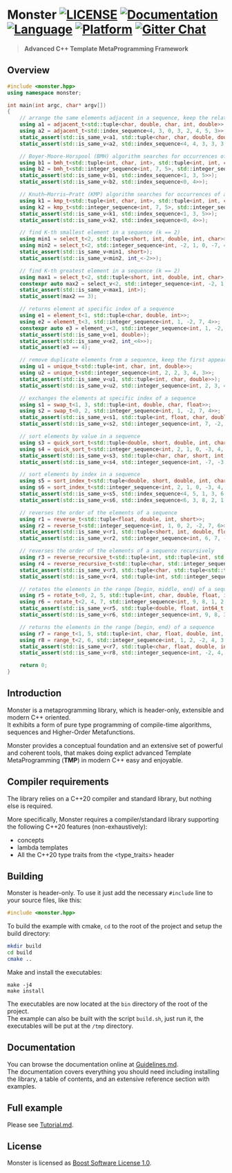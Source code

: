 # Monster [![LICENSE](https://img.shields.io/github/license/deepgrace/monster.svg)](https://github.com/deepgrace/monster/blob/master/LICENSE_1_0.txt) [![Documentation](https://img.shields.io/badge/documentation-master-brightgreen.svg)](https://github.com/deepgrace/monster/blob/master/Guidelines.md) [![Language](https://img.shields.io/badge/language-C%2B%2B20-blue.svg)](https://en.cppreference.com/w/cpp/compiler_support) [![Platform](https://img.shields.io/badge/platform-Linux%20%7C%20MacOS%20%7C%20Windows-lightgrey.svg)](https://github.com/deepgrace/monster) [![Gitter Chat](https://img.shields.io/badge/gitter-join%20chat-red.svg)](https://gitter.im/taotmp/monster)

> **Advanced C++ Template MetaProgramming Framework**

## Overview
```cpp
#include <monster.hpp>
using namespace monster;

int main(int argc, char* argv[])
{
    // arrange the same elements adjacent in a sequence, keep the relative order
    using a1 = adjacent_t<std::tuple<char, double, char, int, double>>;
    using a2 = adjacent_t<std::index_sequence<4, 3, 0, 3, 2, 4, 5, 3>>;
    static_assert(std::is_same_v<a1, std::tuple<char, char, double, double, int>>);
    static_assert(std::is_same_v<a2, std::index_sequence<4, 4, 3, 3, 3, 0, 2, 5>>);

    // Boyer-Moore-Horspool (BMH) algorithm searches for occurrences of a sequence within another sequence
    using b1 = bmh_t<std::tuple<int, char, int>, std::tuple<int, int, char, int, char, int, char, int>>;
    using b2 = bmh_t<std::integer_sequence<int, 7, 5>, std::integer_sequence<int, 7, 5, 4, 0, 7, 5, 9>>;
    static_assert(std::is_same_v<b1, std::index_sequence<1, 3, 5>>);
    static_assert(std::is_same_v<b2, std::index_sequence<0, 4>>);

    // Knuth–Morris–Pratt (KMP) algorithm searches for occurrences of a sequence within another sequence
    using k1 = kmp_t<std::tuple<int, char, int>, std::tuple<int, int, char, int, char, int, char, int>>;
    using k2 = kmp_t<std::integer_sequence<int, 7, 5>, std::integer_sequence<int, 7, 5, 4, 0, 7, 5, 9>>;
    static_assert(std::is_same_v<k1, std::index_sequence<1, 3, 5>>);
    static_assert(std::is_same_v<k2, std::index_sequence<0, 4>>);

    // find K-th smallest element in a sequence (k == 2)
    using min1 = select_t<2, std::tuple<short, int, double, int, char>>;
    using min2 = select_t<2, std::integer_sequence<int, -2, 1, 0, -7, 4, 3>>;
    static_assert(std::is_same_v<min1, short>);
    static_assert(std::is_same_v<min2, int_<-2>>);

    // find K-th greatest element in a sequence (k == 2)
    using max1 = select_t<2, std::tuple<short, int, double, int, char>, greater_equal_t>;
    constexpr auto max2 = select_v<2, std::integer_sequence<int, -2, 1, 0, -7, 4, 3>, greater_equal_t>;
    static_assert(std::is_same_v<max1, int>);
    static_assert(max2 == 3);

    // returns element at specific index of a sequence
    using e1 = element_t<1, std::tuple<char, double, int>>;
    using e2 = element_t<3, std::integer_sequence<int, 1, -2, 7, 4>>;
    constexpr auto e3 = element_v<3, std::integer_sequence<int, 1, -2, 7, 4>>;
    static_assert(std::is_same_v<e1, double>);
    static_assert(std::is_same_v<e2, int_<4>>);
    static_assert(e3 == 4);

    // remove duplicate elements from a sequence, keep the first appearance
    using u1 = unique_t<std::tuple<int, char, int, double>>;
    using u2 = unique_t<std::integer_sequence<int, 2, 2, 3, 4, 3>>;
    static_assert(std::is_same_v<u1, std::tuple<int, char, double>>);
    static_assert(std::is_same_v<u2, std::integer_sequence<int, 2, 3, 4>>);

    // exchanges the elements at specific index of a sequence
    using s1 = swap_t<1, 3, std::tuple<int, double, char, float>>;
    using s2 = swap_t<0, 2, std::integer_sequence<int, 1, -2, 7, 4>>;
    static_assert(std::is_same_v<s1, std::tuple<int, float, char, double>>);
    static_assert(std::is_same_v<s2, std::integer_sequence<int, 7, -2, 1, 4>>);

    // sort elements by value in a sequence
    using s3 = quick_sort_t<std::tuple<double, short, double, int, char, char, double>>;
    using s4 = quick_sort_t<std::integer_sequence<int, 2, 1, 0, -3, 4, 1, -7, 5, -2>>;
    static_assert(std::is_same_v<s3, std::tuple<char, char, short, int, double, double, double>>);
    static_assert(std::is_same_v<s4, std::integer_sequence<int, -7, -3, -2, 0, 1, 1, 2, 4, 5>>);

    // sort elements by index in a sequence
    using s5 = sort_index_t<std::tuple<double, short, double, int, char, char, double>>;
    using s6 = sort_index_t<std::integer_sequence<int, 2, 1, 0, -3, 4, 1, -7, 5, -2>>;
    static_assert(std::is_same_v<s5, std::index_sequence<4, 5, 1, 3, 6, 2, 0>>);
    static_assert(std::is_same_v<s6, std::index_sequence<6, 3, 8, 2, 1, 5, 0, 4, 7>>);

    // reverses the order of the elements of a sequence
    using r1 = reverse_t<std::tuple<float, double, int, short>>;
    using r2 = reverse_t<std::integer_sequence<int, 1, 0, 2, -2, 7, 6>>;
    static_assert(std::is_same_v<r1, std::tuple<short, int, double, float>>);
    static_assert(std::is_same_v<r2, std::integer_sequence<int, 6, 7, -2, 2, 0, 1>>);

    // reverses the order of the elements of a sequence recursively
    using r3 = reverse_recursive_t<std::tuple<int, std::tuple<int, std::tuple<char, short>>, char>>;
    using r4 = reverse_recursive_t<std::tuple<char, std::integer_sequence<int, 7, 2, 0, 4, 8>, int>>;
    static_assert(std::is_same_v<r3, std::tuple<char, std::tuple<std::tuple<short, char>, int>, int>>);
    static_assert(std::is_same_v<r4, std::tuple<int, std::integer_sequence<int, 8, 4, 0, 2, 7>, char>>);

    // rotates the elements in the range [begin, middle, end) of a sequence
    using r5 = rotate_t<0, 2, 5, std::tuple<int, char, double, float, int64_t>>;
    using r6 = rotate_t<2, 4, 7, std::integer_sequence<int, 9, 8, 1, 2, 3, 4, 5, 7, 6>>;
    static_assert(std::is_same_v<r5, std::tuple<double, float, int64_t, int, char>>);
    static_assert(std::is_same_v<r6, std::integer_sequence<int, 9, 8, 3, 4, 5, 1, 2, 7, 6>>);

    // returns the elements in the range [begin, end) of a sequence
    using r7 = range_t<1, 5, std::tuple<int, char, float, double, int, short>>;
    using r8 = range_t<2, 6, std::integer_sequence<int, 1, 2, -2, 4, 3, 5, 8, -5>>;
    static_assert(std::is_same_v<r7, std::tuple<char, float, double, int>>);
    static_assert(std::is_same_v<r8, std::integer_sequence<int, -2, 4, 3, 5>>);

    return 0;
}
```

## Introduction
Monster is a metaprogramming library, which is header-only, extensible and modern C++ oriented.  
It exhibits a form of pure type programming of compile-time algorithms, sequences and Higher-Order Metafunctions.

Monster provides a conceptual foundation and an extensive set of powerful and coherent tools, that
makes doing explict advanced Template MetaProgramming (**TMP**) in modern C++ easy and enjoyable.

## Compiler requirements
The library relies on a C++20 compiler and standard library, but nothing else is required.

More specifically, Monster requires a compiler/standard library supporting the following C++20 features (non-exhaustively):
- concepts
- lambda templates
- All the C++20 type traits from the <type_traits> header

## Building
Monster is header-only. To use it just add the necessary `#include` line to your source files, like this:
```cpp
#include <monster.hpp>
```

To build the example with cmake, `cd` to the root of the project and setup the build directory:
```bash
mkdir build
cd build
cmake ..
```

Make and install the executables:
```
make -j4
make install
```
The executables are now located at the `bin` directory of the root of the project.  
The example can also be built with the script `build.sh`, just run it, the executables will be put at the `/tmp` directory.

## Documentation
You can browse the documentation online at [Guidelines.md](Guidelines.md).  
The documentation covers everything you should need including installing the library,
a table of contents, and an extensive reference section with examples.

## Full example
Please see [Tutorial.md](Tutorial.md).

## License
Monster is licensed as [Boost Software License 1.0](LICENSE_1_0.txt).
